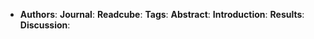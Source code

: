 - **Authors**:
  **Journal**:
  **Readcube**:
  **Tags**:
  **Abstract**:
  **Introduction**:
  **Results**:
  **Discussion**: